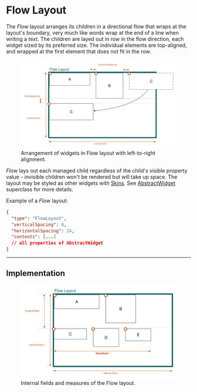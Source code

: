 # Flow Layout

The _Flow_ layout arranges its children in a directional flow that wraps at the layout's boundary,
very much like words wrap at the end of a line when writing a text. The children are layed out in
row in the flow direction, each widget sized by its preferred size. The individual elements are
top-aligned, and wrapped at the first element that does not fit in the row.

<figure id="fig:layouts-flow-ltr">
  <img src="./nui_layout_flow-ltr.svg" />
  <figcaption>
    Arrangement of widgets in Flow layout with left-to-right alignment.
  </figcaption>
</figure>

_Flow_ lays out each managed child regardless of the child's visible property value - invisible
children won't be rendered but will take up space. The layout may be styled as other widgets with
[Skins](). See [AbstractWidget]() superclass for more details.

Example of a _Flow_ layout:

```json
{
  "type": "FlowLayout",
  "verticalSpacing": 8,
  "horizontalSpacing": 24,
  "contents": [...]
  // all properties of AbstractWidget
}
```

---

## Implementation

<figure id="fig:layouts-flow-internal">
  <img src="./nui_layout_flow-internal.svg" />
  <figcaption>
    Internal fields and measures of the Flow layout.
  </figcaption>
</figure>
